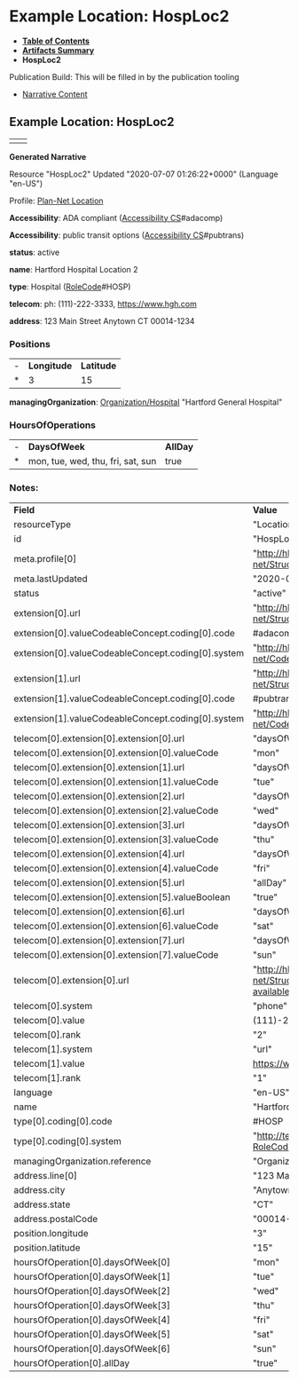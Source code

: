 # Example Location: HospLoc2

* [**Table of Contents**](toc.html)
* [**Artifacts Summary**](artifacts.html)
* **HospLoc2**

Publication Build: This will be filled in by the publication tooling

* [Narrative Content](#)

## Example Location: HospLoc2

|  |  |
| --- | --- |
|  | |

**Generated Narrative**

Resource "HospLoc2" Updated "2020-07-07 01:26:22+0000" (Language "en-US")

Profile: [Plan-Net Location](StructureDefinition-plannet-Location.html)

**Accessibility**: ADA compliant  ([Accessibility CS](CodeSystem-AccessibilityCS.html)#adacomp)

**Accessibility**: public transit options  ([Accessibility CS](CodeSystem-AccessibilityCS.html)#pubtrans)

**status**: active

**name**: Hartford Hospital Location 2

**type**: Hospital  ([RoleCode](http://terminology.hl7.org/3.1.0/CodeSystem-v3-RoleCode.html)#HOSP)

**telecom**: ph: (111)-222-3333, <https://www.hgh.com>

**address**: 123 Main Street Anytown CT 00014-1234

### Positions

|  |  |  |
| --- | --- | --- |
| - | **Longitude** | **Latitude** |
| \* | 3 | 15 |

**managingOrganization**: [Organization/Hospital](Organization-Hospital.html) "Hartford General Hospital"

### HoursOfOperations

|  |  |  |
| --- | --- | --- |
| - | **DaysOfWeek** | **AllDay** |
| \* | mon, tue, wed, thu, fri, sat, sun | true |

### Notes:

|  |  |
| --- | --- |
| **Field** | **Value** |
| resourceType | "Location" |
| id | "HospLoc2" |
| meta.profile[0] | "http://hl7.org/fhir/us/davinci-pdex-plan-net/StructureDefinition/plannet-Location" |
| meta.lastUpdated | "2020-07-07T13:26:22.0314215+00:00" |
| status | "active" |
| extension[0].url | "http://hl7.org/fhir/us/davinci-pdex-plan-net/StructureDefinition/accessibility" |
| extension[0].valueCodeableConcept.coding[0].code | #adacomp |
| extension[0].valueCodeableConcept.coding[0].system | "http://hl7.org/fhir/us/davinci-pdex-plan-net/CodeSystem/AccessibilityCS" |
| extension[1].url | "http://hl7.org/fhir/us/davinci-pdex-plan-net/StructureDefinition/accessibility" |
| extension[1].valueCodeableConcept.coding[0].code | #pubtrans |
| extension[1].valueCodeableConcept.coding[0].system | "http://hl7.org/fhir/us/davinci-pdex-plan-net/CodeSystem/AccessibilityCS" |
| telecom[0].extension[0].extension[0].url | "daysOfWeek" |
| telecom[0].extension[0].extension[0].valueCode | "mon" |
| telecom[0].extension[0].extension[1].url | "daysOfWeek" |
| telecom[0].extension[0].extension[1].valueCode | "tue" |
| telecom[0].extension[0].extension[2].url | "daysOfWeek" |
| telecom[0].extension[0].extension[2].valueCode | "wed" |
| telecom[0].extension[0].extension[3].url | "daysOfWeek" |
| telecom[0].extension[0].extension[3].valueCode | "thu" |
| telecom[0].extension[0].extension[4].url | "daysOfWeek" |
| telecom[0].extension[0].extension[4].valueCode | "fri" |
| telecom[0].extension[0].extension[5].url | "allDay" |
| telecom[0].extension[0].extension[5].valueBoolean | "true" |
| telecom[0].extension[0].extension[6].url | "daysOfWeek" |
| telecom[0].extension[0].extension[6].valueCode | "sat" |
| telecom[0].extension[0].extension[7].url | "daysOfWeek" |
| telecom[0].extension[0].extension[7].valueCode | "sun" |
| telecom[0].extension[0].url | "http://hl7.org/fhir/us/davinci-pdex-plan-net/StructureDefinition/contactpoint-availabletime" |
| telecom[0].system | "phone" |
| telecom[0].value | (111)-222-3333 |
| telecom[0].rank | "2" |
| telecom[1].system | "url" |
| telecom[1].value | https://www.hgh.com |
| telecom[1].rank | "1" |
| language | "en-US" |
| name | "Hartford Hospital Location 2" |
| type[0].coding[0].code | #HOSP |
| type[0].coding[0].system | "http://terminology.hl7.org/CodeSystem/v3-RoleCode" |
| managingOrganization.reference | "Organization/Hospital" |
| address.line[0] | "123 Main Street" |
| address.city | "Anytown" |
| address.state | "CT" |
| address.postalCode | "00014-1234" |
| position.longitude | "3" |
| position.latitude | "15" |
| hoursOfOperation[0].daysOfWeek[0] | "mon" |
| hoursOfOperation[0].daysOfWeek[1] | "tue" |
| hoursOfOperation[0].daysOfWeek[2] | "wed" |
| hoursOfOperation[0].daysOfWeek[3] | "thu" |
| hoursOfOperation[0].daysOfWeek[4] | "fri" |
| hoursOfOperation[0].daysOfWeek[5] | "sat" |
| hoursOfOperation[0].daysOfWeek[6] | "sun" |
| hoursOfOperation[0].allDay | "true" |